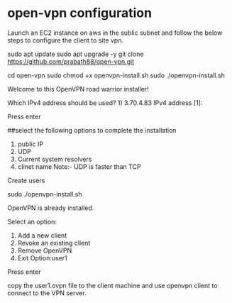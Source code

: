 # open-vpn configuration

Launch an EC2 instance on aws in the sublic subnet and follow the below steps to configure the client to site vpn.

sudo apt update
sudo apt upgrade -y
git clone https://github.com/prabath88/open-vpn.git

cd open-vpn
sudo chmod +x openvpn-install.sh
sudo ./openvpn-install.sh

Welcome to this OpenVPN road warrior installer!

Which IPv4 address should be used?
     1) 3.70.4.83
IPv4 address [1]:

Press enter

##select the following options to complete the installation

1) public IP
2) UDP
3) Current system resolvers
4) clinet name
Note:- UDP is faster than TCP

Create users

sudo ./openvpn-install.sh

OpenVPN is already installed.

Select an option:
   1) Add a new client
   2) Revoke an existing client
   3) Remove OpenVPN
   4) Exit
Option:user1

Press enter

copy the user1.ovpn file to the client machine and use openvpn client to connect to the VPN server.



